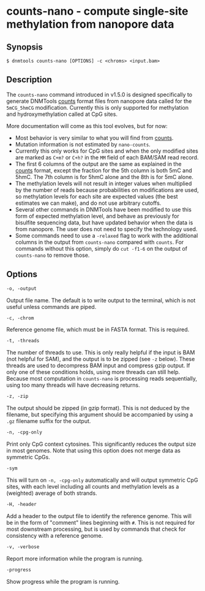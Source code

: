 # counts-nano - compute single-site methylation from nanopore data

## Synopsis
```console
$ dnmtools counts-nano [OPTIONS] -c <chroms> <input.bam>
```

## Description

The `counts-nano` command introduced in v1.5.0 is designed specifically to
generate DNMTools [counts](../counts) format files from nanopore data called
for the `5mCG_5hmCG` modification. Currently this is only supported for
methylation and hydroxymethylation called at CpG sites.

More documentation will come as this tool evolves, but for now:

- Most behavior is very similar to what you will find from [counts](../counts).
- Mutation information is not estimated by `nano-counts`.
- Currently this only works for CpG sites and when the only modified sites are
  marked as `C+m?` or `C+h?` in the `MM` field of each BAM/SAM read record.
- The first 6 columns of the output are the same as explained in the
  [counts](../counts) format, except the fraction for the 5th column is both
  5mC and 5hmC. The 7th column is for 5hmC alone and the 8th is for 5mC alone.
- The methylation levels will not result in integer values when multiplied by
  the number of reads because probabilities on modifications are used, so
  methylation levels for each site are expected values (the best estimates we
  can make), and do not use arbitrary cutoffs.
- Several other commands in DNMTools have been modified to use this form of
  expected methylation level, and behave as previously for bisulfite
  sequencing data, but have updated behavior when the data is from
  nanopore. The user does not need to specify the technology used.
- Some commands need to use a `-relaxed` flag to work with the additional
  columns in the output from `counts-nano` compared with `counts`. For
  commands without this option, simply do `cut -f1-6` on the output of
  `counts-nano` to remove those.

## Options

```txt
-o, -output
```
Output file name. The default is to write output to the terminal,
which is not useful unless commands are piped.

```txt
-c, -chrom
```
Reference genome file, which must be in FASTA format. This is
required.

```txt
-t, -threads
```

The number of threads to use. This is only really helpful if the input is BAM
(not helpful for SAM), and the output is to be zipped (see `-z` below). These
threads are used to decompress BAM input and compress gzip output. If only one
of these conditions holds, using more threads can still help. Because most
computation in `counts-nano` is processing reads sequentially, using too many
threads will have decreasing returns.

```txt
-z, -zip
```

The output should be zipped (in gzip format). This is not deduced by the
filename, but specifying this argument should be accompanied by using a `.gz`
filename suffix for the output.

```txt
-n, -cpg-only
```

Print only CpG context cytosines. This significantly reduces the output size
in most genomes. Note that using this option does not merge data as symmetric
CpGs.

```txt
-sym
```

This will turn on `-n, -cpg-only` automatically and will output symmetric CpG
sites, with each level including all counts and methylation levels as a
(weighted) average of both strands.

```txt
-H, -header
```

Add a header to the output file to identify the reference genome. This will be
in the form of "comment" lines beginning with `#`. This is not required for most
downstream processing, but is used by commands that check for consistency with
a reference genome.

```txt
-v, -verbose
```

Report more information while the program is running.

```txt
-progress
```
Show progress while the program is running.
